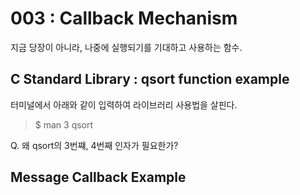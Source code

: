 # 003 : Callback Mechanism

지금 당장이 아니라, 나중에 실행되기를 기대하고 사용하는 함수.

## C Standard Library : qsort function example

터미널에서 아래와 같이 입력하여 라이브러리 사용법을 살핀다.

> $ man 3 qsort

Q. 왜 qsort의 3번쨰, 4번째 인자가 필요한가?

## Message Callback Example

